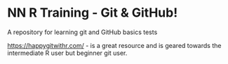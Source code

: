 # NN R Training - Git & GitHub!
A repository for learning git and GitHub basics
tests

https://happygitwithr.com/ - is a great resource and is geared towards the intermediate R user but beginner git user.

